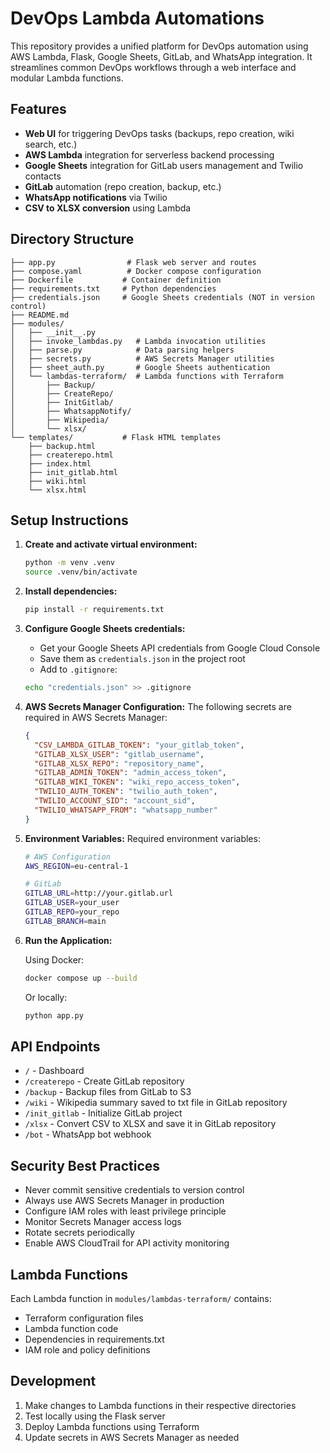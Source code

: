 # DevOps Lambda Automations

This repository provides a unified platform for DevOps automation using AWS Lambda, Flask, Google Sheets, GitLab, and WhatsApp integration. It streamlines common DevOps workflows through a web interface and modular Lambda functions.

## Features

- **Web UI** for triggering DevOps tasks (backups, repo creation, wiki search, etc.)
- **AWS Lambda** integration for serverless backend processing 
- **Google Sheets** integration for GitLab users management and Twilio contacts
- **GitLab** automation (repo creation, backup, etc.)
- **WhatsApp notifications** via Twilio
- **CSV to XLSX conversion** using Lambda

## Directory Structure

```
├── app.py                # Flask web server and routes
├── compose.yaml          # Docker compose configuration
├── Dockerfile           # Container definition
├── requirements.txt     # Python dependencies
├── credentials.json     # Google Sheets credentials (NOT in version control)
├── README.md
├── modules/
│   ├── __init__.py
│   ├── invoke_lambdas.py   # Lambda invocation utilities 
│   ├── parse.py            # Data parsing helpers
│   ├── secrets.py          # AWS Secrets Manager utilities
│   ├── sheet_auth.py       # Google Sheets authentication
│   └── lambdas-terraform/  # Lambda functions with Terraform
│       ├── Backup/
│       ├── CreateRepo/
│       ├── InitGitlab/
│       ├── WhatsappNotify/
│       ├── Wikipedia/
│       └── xlsx/
└── templates/           # Flask HTML templates
    ├── backup.html
    ├── createrepo.html
    ├── index.html
    ├── init_gitlab.html
    ├── wiki.html
    └── xlsx.html
```

## Setup Instructions

1. **Create and activate virtual environment:**
   ```bash
   python -m venv .venv
   source .venv/bin/activate
   ```

2. **Install dependencies:**
   ```bash
   pip install -r requirements.txt
   ```

3. **Configure Google Sheets credentials:**
   - Get your Google Sheets API credentials from Google Cloud Console
   - Save them as `credentials.json` in the project root
   - Add to `.gitignore`:
   ```bash
   echo "credentials.json" >> .gitignore
   ```

4. **AWS Secrets Manager Configuration:**
   The following secrets are required in AWS Secrets Manager:

   ```json
   {
     "CSV_LAMBDA_GITLAB_TOKEN": "your_gitlab_token",
     "GITLAB_XLSX_USER": "gitlab_username",
     "GITLAB_XLSX_REPO": "repository_name",
     "GITLAB_ADMIN_TOKEN": "admin_access_token",
     "GITLAB_WIKI_TOKEN": "wiki_repo_access_token",
     "TWILIO_AUTH_TOKEN": "twilio_auth_token",
     "TWILIO_ACCOUNT_SID": "account_sid",
     "TWILIO_WHATSAPP_FROM": "whatsapp_number"
   }
   ```

5. **Environment Variables:**
   Required environment variables:
   ```bash
   # AWS Configuration
   AWS_REGION=eu-central-1
   
   # GitLab
   GITLAB_URL=http://your.gitlab.url
   GITLAB_USER=your_user
   GITLAB_REPO=your_repo
   GITLAB_BRANCH=main
   ```

6. **Run the Application:**
   
   Using Docker:
   ```bash
   docker compose up --build
   ```

   Or locally:
   ```bash
   python app.py
   ```

## API Endpoints

- `/` - Dashboard
- `/createrepo` - Create GitLab repository
- `/backup` - Backup files from GitLab to S3
- `/wiki` - Wikipedia summary saved to txt file in GitLab repository
- `/init_gitlab` - Initialize GitLab project
- `/xlsx` - Convert CSV to XLSX and save it in GitLab repository
- `/bot` - WhatsApp bot webhook

## Security Best Practices

- Never commit sensitive credentials to version control
- Always use AWS Secrets Manager in production
- Configure IAM roles with least privilege principle
- Monitor Secrets Manager access logs
- Rotate secrets periodically
- Enable AWS CloudTrail for API activity monitoring

## Lambda Functions

Each Lambda function in `modules/lambdas-terraform/` contains:
- Terraform configuration files
- Lambda function code
- Dependencies in requirements.txt
- IAM role and policy definitions

## Development

1. Make changes to Lambda functions in their respective directories
2. Test locally using the Flask server
3. Deploy Lambda functions using Terraform
4. Update secrets in AWS Secrets Manager as needed